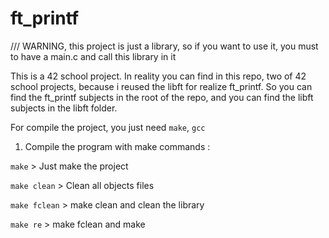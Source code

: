 # ft_printf

/// WARNING, this project is just a library, so if you want to use it, you must to have a main.c and call this library in it

This is a 42 school project. In reality you can find in this repo, two of 42 school projects, because i reused the libft for realize ft_printf.
So you can find the ft_printf subjects in the root of the repo, and you can find the libft subjects in the libft folder.

For compile the project, you just need `make`, `gcc`

1) Compile the program with make commands :

`make` > Just make the project

`make clean` > Clean all objects files

`make fclean` > make clean and clean the library

`make re` > make fclean and make

